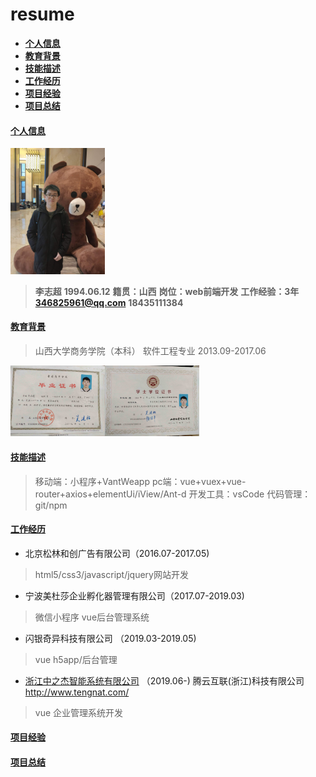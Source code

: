 

# resume
* **[个人信息](#个人信息)**
* **[教育背景](#教育背景)**
* **[技能描述](#技能描述)**
* **[工作经历](#工作经历)**
* **[项目经验](#项目经验)**
* **[项目总结](#项目总结)**

#### [个人信息](#resume)

<img src="img/icon.jpg" width="30%" height="30%" />

> **李志超**
**1994.06.12**
**籍贯：山西**
**岗位：web前端开发**
**工作经验：3年**
**346825961@qq.com**
**18435111384**

#### [教育背景](#resume)

> 山西大学商务学院（本科）  软件工程专业 2013.09-2017.06

<img src="img/byzs-ys.jpg" width="30%" height="30%"/><img src="img/xwz-ys.jpg" width="30%" height="30%" />
#### [技能描述](#resume)

> 移动端：小程序+VantWeapp
pc端：vue+vuex+vue-router+axios+elementUi/iView/Ant-d
开发工具：vsCode
代码管理：git/npm

#### [工作经历](#resume)

* 北京松林和创广告有限公司（2016.07-2017.05)
> html5/css3/javascript/jquery网站开发

* 宁波美杜莎企业孵化器管理有限公司（2017.07-2019.03)
> 微信小程序
> vue后台管理系统

* 闪银奇异科技有限公司 （2019.03-2019.05)
> vue h5app/后台管理

* [浙江中之杰智能系统有限公司](http://www.chinajey.com/) （2019.06-)
腾云互联(浙江)科技有限公司 http://www.tengnat.com/
> vue 企业管理系统开发
#### [项目经验](#resume)
#### [项目总结](#resume)
